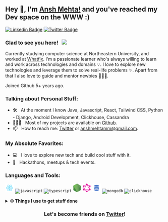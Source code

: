 ## Hey 👋, I'm [Ansh Mehta!](https://twitter.com/anshmht) and you've reached my Dev space on the WWW :)

<!-- [![Website Badge](https://img.shields.io/badge/Website-3b5998?style=flat-square&logo=google-chrome&logoColor=white)](https://ansh-mehta.com/) -->

[![Linkedin Badge](https://img.shields.io/badge/LinkedIn-0077B5?style=for-the-badge&logo=linkedin&logoColor=white)](https://linkedin.com/in/anshmht)
[![Twitter Badge](https://img.shields.io/badge/Twitter-1DA1F2?style=for-the-badge&logo=twitter&logoColor=white)](https://twitter.com/anshmht)

### Glad to see you here! &nbsp; ![](https://visitor-badge.glitch.me/badge?page_id=anshmehtamm.anshmehtamm&style=flat-square&color=0088cc)

<img align="right" width="100" alt="" src="assets/rzp.gif" />

Currently studying computer science at Northeastern University, and worked at [Whatfix](https://whatfix.com/). I'm a passionate learner who's always willing to learn and work across technologies and domains 💡. I love to explore new technologies and leverage them to solve real-life problems ✨. Apart from that I also love to guide and mentor newbies 👨🏻‍💻.

Joined Github 5+ years ago.

### Talking about Personal Stuff:

- 🛠 &nbsp; At the moment I know Java, Javascript, React, Tailwind CSS, Python - Django, Android Development, Clickhouse, Cassandra
- 👨🏻‍💻 &nbsp; Most of my projects are available on [Github](https://github.com/anshmehtamm).
- 📫 &nbsp; How to reach me: [Twitter](https://twitter.com/anshmht) or anshmehtamm@gmail.com.

### My Absolute Favorites:

- 💻 &nbsp; I love to explore new tech and build cool stuff with it.
- 🍕 &nbsp; Hackathons, meetups & tech events.

### Languages and Tools:

<code><img height="27" src="https://raw.githubusercontent.com/github/explore/80688e429a7d4ef2fca1e82350fe8e3517d3494d/topics/react/react.png" alt="react"></code>
<code><img height="27" src="https://user-images.githubusercontent.com/50735025/111870008-26005880-89a8-11eb-9da3-09faf8c80f9e.png" alt="javascript"></code>
<code><img height="27" src="https://user-images.githubusercontent.com/50735025/111870097-b048bc80-89a8-11eb-9cb4-d679c3f8bce5.png" alt="typescript"></code>
<code><img height="27" src="https://raw.githubusercontent.com/github/explore/80688e429a7d4ef2fca1e82350fe8e3517d3494d/topics/nodejs/nodejs.png" alt="nodejs"></code>
<code><img height="27" src="https://raw.githubusercontent.com/github/explore/80688e429a7d4ef2fca1e82350fe8e3517d3494d/topics/graphql/graphql.png" alt="graphql"></code>
<code><img height="27" src="https://raw.githubusercontent.com/github/explore/80688e429a7d4ef2fca1e82350fe8e3517d3494d/topics/sql/sql.png" alt="sql"></code>
<code><img height="27" src="https://encrypted-tbn0.gstatic.com/images?q=tbn%3AANd9GcSTTzPAw-55ssm1Im594xYZ9eRQu2JylrkYLg&usqp=CAU" alt="mongodb"></code>
<code><img height="27" src="https://upload.wikimedia.org/wikipedia/commons/0/0e/Clickhouse.png" alt="clickhouse"></code>


<details>	
  <br />
  <summary><b>⚙️ Things I use to get stuff done</b></summary>
  	<ul>
  	    <li><b>OS:</b> MacOS Sonama</li>
	    <li><b>Laptop: </b> MacBook Pro (14-inch, M2, 2021)</li>
  	    <li><b>Browser: </b> Brave</li>
	    <li><b>Terminal: </b> ZSH: Oh My Zsh (Power user)</li>
	    <li><b>Code Editor:</b> VSCode - The best editor out there.</li>
	    <li><b>To Stay Updated:</b> Dev.to, Medium, Linkedin and Twitter.</li>
	</ul>	
</details>



<div align="center">

### Let's become friends on [Twitter](https://twitter.com/Anshm15)!

</div>
